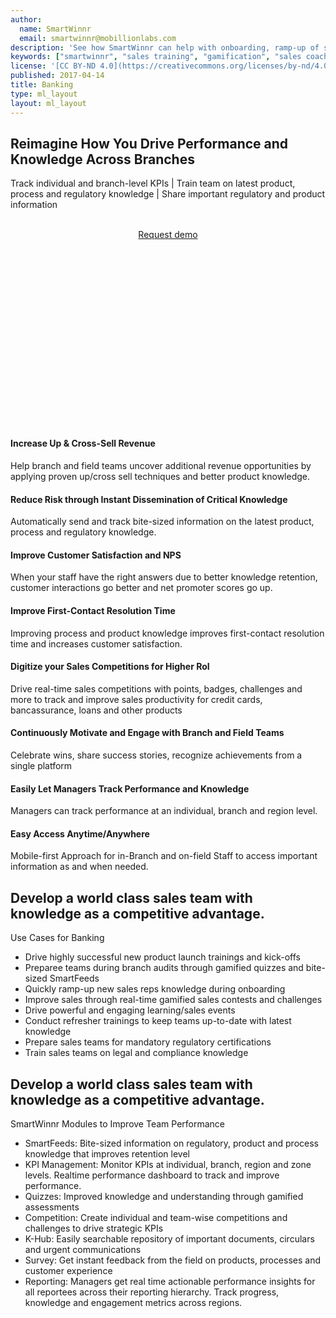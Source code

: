 ```yaml
---
author:
  name: SmartWinnr
  email: smartwinnr@mobillionlabs.com
description: 'See how SmartWinnr can help with onboarding, ramp-up of sales teams, new product launch, new service launch and more. Use SmartWinnr as a single channel to train your internal sellers, partners and distributors.'
keywords: ["smartwinnr", "sales training", "gamification", "sales coaching", "sales performance", "sales enablement", "solutions", "new product launch", "new offer launch", "new service launch", "train partners", "train distributors"]
license: '[CC BY-ND 4.0](https://creativecommons.org/licenses/by-nd/4.0)'
published: 2017-04-14
title: Banking
type: ml_layout
layout: ml_layout
---
```


<section class="ml-homepage-first-section">
  <div class="padding50">
    <div class="row ml-margin-bottom0">
      <div class="col-lg-5 col-md-5 col-sm-12 col-xs-12">
        <h1>Reimagine How You Drive Performance and Knowledge Across Branches</h1>
        <div class="ml-font20">Track individual and branch-level KPIs | Train team on latest product, process and regulatory knowledge | Share important regulatory and product information</div></br>
        <p align="center" class="ml-padding-top ml-padding-bottom10"><a class="ml-request-demo-button" align="center" href="/request-demo">Request demo</a></p>
      </div>
      <div class="col-lg-7 col-md-7 col-sm-12 col-xs-12">
        <!-- <img class="ml-image" alt="Image" src="../../images/home_hero_image_smartwinnr.png"> -->
        <script src="https://fast.wistia.com/embed/medias/r7xfygdjgw.jsonp" async></script>
        <script src="https://fast.wistia.com/assets/external/E-v1.js" async></script>
        <div class="wistia_responsive_padding" style="padding:56.25% 0 0 0;position:relative;">
          <div class="wistia_responsive_wrapper" style="height:100%;left:0;position:absolute;top:0;width:100%;">
            <div class="wistia_embed wistia_async_r7xfygdjgw videoFoam=true" style="height:100%;position:relative;width:100%">
              <div class="wistia_swatch" style="height:100%;left:0;opacity:0;overflow:hidden;position:absolute;top:0;transition:opacity 200ms;width:100%;">
                <img src="https://fast.wistia.com/embed/medias/r7xfygdjgw/swatch" style="filter:blur(5px);height:100%;object-fit:contain;width:100%;" alt="" onload="this.parentNode.style.opacity=1;" />
              </div>
            </div>
          </div>
        </div>
      </div>
    </div>
  </div>
</section>

<section class="ml-background-white">
  <div class="padding50">
    <div class="row ml-margin-bottom20">
      <div class="col-lg-4 col-md-4 col-sm-6 col-xs-12 ml_text_height">
        <!-- <img class="ml_small_image" alt="Image" src="../images/homepage_Gamify_KPIs.png"> -->
        <h4 class="ml-title-font">Increase Up & Cross-Sell Revenue</h4>
        <div class="ml-subtext ml_subtext_height">Help branch and field teams uncover additional revenue opportunities by applying proven up/cross sell techniques and better product knowledge.</div>
      </div>
      <div class="col-lg-4 col-md-4 col-sm-6 col-xs-12 ml_text_height">
        <!-- <img class="ml_small_image" alt="Image" src="../images/home_new_product_launch.png"> -->
        <h4 class="ml-title-font">Reduce Risk through Instant Dissemination of Critical Knowledge</h4>
        <div class="ml-subtext ml_subtext_height">Automatically send and track bite-sized information on the latest product, process and regulatory knowledge.</div>
      </div>
      <div class="col-lg-4 col-md-4 col-sm-6 col-xs-12 ml_text_height">
        <!-- <img class="ml_small_image" alt="Image" src="../images/home_refresher_product_training.png"> -->
        <h4 class="ml-title-font">Improve Customer Satisfaction and NPS</h4>
        <div class="ml-subtext ml_subtext_height">When your staff have the right answers due to better knowledge retention, customer interactions go better and net promoter scores go up.</div>
      </div>
      <div class="col-lg-4 col-md-4 col-sm-6 col-xs-12 ml_text_height">
        <!-- <img class="ml_small_image" alt="Image" src="../images/home_drive_sales_methodology.png"> -->
        <h4 class="ml-title-font">Improve First-Contact Resolution Time</h4>
        <div class="ml-subtext ml_subtext_height">Improving process and product knowledge improves first-contact resolution time and increases customer satisfaction.</div>
      </div>
      <div class="col-lg-4 col-md-4 col-sm-6 col-xs-12 ml_text_height">
        <!-- <img class="ml_small_image" alt="Image" src="../images/home_new_hire_onboarding.png"> -->
        <h4 class="ml-title-font">Digitize your Sales Competitions for Higher RoI</h4>
        <div class="ml-subtext ml_subtext_height">Drive real-time sales competitions with points, badges, challenges and more to track and improve sales productivity for credit cards, bancassurance, loans and other products</div>
      </div>
      <div class="col-lg-4 col-md-4 col-sm-6 col-xs-12 ml_text_height">
        <!-- <img class="ml_small_image" alt="Image" src="../images/home_sales_events.png"> -->
        <h4 class="ml-title-font">Continuously Motivate and Engage with Branch and Field Teams</h4>
        <div class="ml-subtext ml_subtext_height">Celebrate wins, share success stories, recognize achievements from a single platform</div>
      </div>
      <div class="col-lg-6 col-md-6 col-sm-6 col-xs-12 ml_text_height">
        <!-- <img class="ml_small_image" alt="Image" src="../images/home_new_hire_onboarding.png"> -->
        <h4 class="ml-title-font">Easily Let Managers Track Performance and Knowledge</h4>
        <div class="ml-subtext ml_subtext_height">Managers can track performance at an individual, branch and region level.</div>
      </div>
      <div class="col-lg-6 col-md-6 col-sm-6 col-xs-12 ml_text_height">
        <!-- <img class="ml_small_image" alt="Image" src="../images/home_sales_events.png"> -->
        <h4 class="ml-title-font">Easy Access Anytime/Anywhere</h4>
        <div class="ml-subtext ml_subtext_height">Mobile-first Approach for in-Branch and on-field Staff to access important information as and when needed.</div>
      </div>
    </div>
  </div>
</section>

<section class="ml_background padding50">
    <div class="row ml-margin-bottom20">
      <div class="col-lg-5 col-md-5 col-sm-6 col-xs-12 ml-text-on-image">
        <h1>Develop a world class sales team with knowledge as a competitive advantage.</h1>
      </div>
      <div class="col-lg-7 col-md-7 col-sm-6 col-xs-12 ml-sales-use-case">
        <p class="ml-bold-text ml_body_text_black">Use Cases for Banking</p>
        <ul>
          <li class="ml_body_text_black ml-list-style-disc">Drive highly successful new product launch trainings and kick-offs</li>
          <li class="ml_body_text_black ml-list-style-disc">Preparee teams during branch audits through gamified quizzes and bite-sized SmartFeeds</li>
          <li class="ml_body_text_black ml-list-style-disc">Quickly ramp-up new sales reps knowledge during onboarding</li>
          <li class="ml_body_text_black ml-list-style-disc">Improve sales through real-time gamified sales contests and challenges</li>
          <li class="ml_body_text_black ml-list-style-disc">Drive powerful and engaging learning/sales events</li>
          <li class="ml_body_text_black ml-list-style-disc">Conduct refresher trainings to keep teams up-to-date with latest knowledge</li>
          <li class="ml_body_text_black ml-list-style-disc">Prepare sales teams for mandatory regulatory certifications</li>
          <li class="ml_body_text_black ml-list-style-disc">Train sales teams on legal and compliance knowledge</li>
        </ul>
      </div>
    </div>
</section>

<section class="ml_background padding50">
    <div class="row ml-margin-bottom20">
      <div class="col-lg-5 col-md-5 col-sm-6 col-xs-12 ml-text-on-image">
        <h1>Develop a world class sales team with knowledge as a competitive advantage.</h1>
      </div>
      <div class="col-lg-7 col-md-7 col-sm-6 col-xs-12 ml-sales-use-case">
        <p class="ml-bold-text ml_body_text_black">SmartWinnr Modules to Improve Team Performance</p>
        <ul>
          <li class="ml_body_text_black ml-list-style-disc">SmartFeeds: Bite-sized information on regulatory, product and process knowledge that improves retention level</li>
          <li class="ml_body_text_black ml-list-style-disc">KPI Management: Monitor KPIs at individual, branch, region and zone levels. Realtime performance dashboard to track and improve performance.</li>
          <li class="ml_body_text_black ml-list-style-disc">Quizzes: Improved knowledge and understanding through gamified assessments</li>
          <li class="ml_body_text_black ml-list-style-disc">Competition: Create individual and team-wise competitions and challenges to drive strategic KPIs</li>
          <li class="ml_body_text_black ml-list-style-disc">K-Hub: Easily searchable repository of important documents, circulars and urgent communications</li>
          <li class="ml_body_text_black ml-list-style-disc">Survey: Get instant feedback from the field on products, processes and customer experience</li>
          <li class="ml_body_text_black ml-list-style-disc">Reporting: Managers get real time actionable performance insights for all reportees across their reporting hierarchy. Track progress, knowledge and engagement metrics across regions.</li>
        </ul>
      </div>
    </div>
</section>